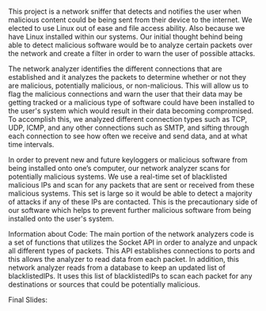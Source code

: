 This project is a network sniffer that detects and notifies the user when
malicious content could be being sent from their device to the internet.
We elected to use Linux out of ease and file access ability. Also because we
have Linux installed within our systems. Our initial thought behind being able
to detect malicious software would be to analyze certain packets over the
network and create a filter in order to warn the user of possible attacks.

The network analyzer identifies the different connections that are established
and it analyzes the packets to determine whether or not they are malicious,
potentially malicious, or non-malicious. This will allow us to flag the
malicious connections and warn the user that their data may be getting tracked
or a malicious type of software could have been installed to the user's system
which would result in their data becoming compromised. To accomplish this, we
analyzed different connection types such as TCP, UDP, ICMP, and any other
connections such as SMTP, and sifting through each connection to see how often
we receive and send data, and at what time intervals.

In order to prevent new and future keyloggers or malicious software from being
installed onto one’s computer, our network analyzer scans for potentially
malicious systems. We use a real-time set of blacklisted malicious IPs and
scan for any packets that are sent or received from these malicious systems.
This set is large so it would be able to detect a majority of attacks if any
of these IPs are contacted. This is the precautionary side of our software
which helps to prevent further malicious software from being installed onto
the user's system.

Information about Code:
The main portion of the network analyzers code is a set of functions that
utilizes the Socket API in order to analyze and unpack all different types of
packets. This API establishes connections to ports and this allows the analyzer
to read data from each packet. In addition, this network analyzer reads from a
database to keep an updated list of blacklistedIPs. It uses this list of
blacklistedIPs to scan each packet for any destinations or sources that could
be potentially malicious.

Final Slides:
